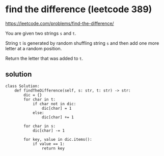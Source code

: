 # find the difference (leetcode 389)

https://leetcode.com/problems/find-the-difference/

You are given two strings `s` and `t`.

String `t` is generated by random shuffling string `s` and then add one more letter at a random position.

Return the letter that was added to `t`.

## solution

```
class Solution:
    def findTheDifference(self, s: str, t: str) -> str:
        dic = {}
        for char in t:
            if char not in dic:
                dic[char] = 1
            else:
                dic[char] += 1
        
        for char in s:
            dic[char] -= 1
            
        for key, value in dic.items():
            if value == 1:
                return key
```
